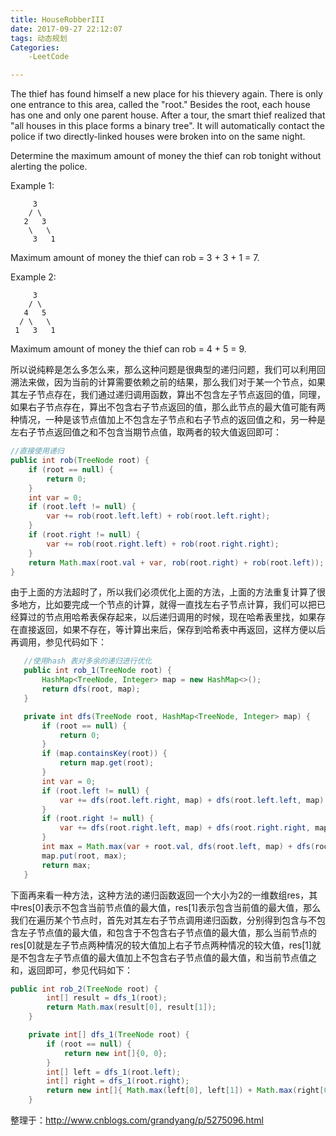```yaml
---
title: HouseRobberIII
date: 2017-09-27 22:12:07
tags: 动态规划
Categories:
	-LeetCode

---
```


The thief has found himself a new place for his thievery again. There is only one entrance to this area, called the "root." Besides the root, each house has one and only one parent house. After a tour, the smart thief realized that "all houses in this place forms a binary tree". It will automatically contact the police if two directly-linked houses were broken into on the same night.

Determine the maximum amount of money the thief can rob tonight without alerting the police.

Example 1:

```
     3
    / \
   2   3
    \   \ 
     3   1

```

Maximum amount of money the thief can rob = 3 + 3 + 1 = 7.

 

Example 2:

```
     3
    / \
   4   5
  / \   \ 
 1   3   1

```

Maximum amount of money the thief can rob = 4 + 5 = 9.



所以说纯粹是怎么多怎么来，那么这种问题是很典型的递归问题，我们可以利用回溯法来做，因为当前的计算需要依赖之前的结果，那么我们对于某一个节点，如果其左子节点存在，我们通过递归调用函数，算出不包含左子节点返回的值，同理，如果右子节点存在，算出不包含右子节点返回的值，那么此节点的最大值可能有两种情况，一种是该节点值加上不包含左子节点和右子节点的返回值之和，另一种是左右子节点返回值之和不包含当期节点值，取两者的较大值返回即可：

```java
//直接使用递归
public int rob(TreeNode root) {
    if (root == null) {
        return 0;
    }
    int var = 0;
    if (root.left != null) {
        var += rob(root.left.left) + rob(root.left.right);
    }
    if (root.right != null) {
        var += rob(root.right.left) + rob(root.right.right);
    }
    return Math.max(root.val + var, rob(root.right) + rob(root.left));
}
```

 

由于上面的方法超时了，所以我们必须优化上面的方法，上面的方法重复计算了很多地方，比如要完成一个节点的计算，就得一直找左右子节点计算，我们可以把已经算过的节点用哈希表保存起来，以后递归调用的时候，现在哈希表里找，如果存在直接返回，如果不存在，等计算出来后，保存到哈希表中再返回，这样方便以后再调用，参见代码如下：

 ```java
    //使用hash 表对多余的递归进行优化
    public int rob_1(TreeNode root) {
        HashMap<TreeNode, Integer> map = new HashMap<>();
        return dfs(root, map);
    }

    private int dfs(TreeNode root, HashMap<TreeNode, Integer> map) {
        if (root == null) {
            return 0;
        }
        if (map.containsKey(root)) {
            return map.get(root);
        }
        int var = 0;
        if (root.left != null) {
            var += dfs(root.left.right, map) + dfs(root.left.left, map);
        }
        if (root.right != null) {
            var += dfs(root.right.left, map) + dfs(root.right.right, map);
        }
        int max = Math.max(var + root.val, dfs(root.left, map) + dfs(root.right, map));
        map.put(root, max);
        return max;
    }
 ```





下面再来看一种方法，这种方法的递归函数返回一个大小为2的一维数组res，其中res[0]表示不包含当前节点值的最大值，res[1]表示包含当前值的最大值，那么我们在遍历某个节点时，首先对其左右子节点调用递归函数，分别得到包含与不包含左子节点值的最大值，和包含于不包含右子节点值的最大值，那么当前节点的res[0]就是左子节点两种情况的较大值加上右子节点两种情况的较大值，res[1]就是不包含左子节点值的最大值加上不包含右子节点值的最大值，和当前节点值之和，返回即可，参见代码如下：

```Java
public int rob_2(TreeNode root) {
        int[] result = dfs_1(root);
        return Math.max(result[0], result[1]);
    }

    private int[] dfs_1(TreeNode root) {
        if (root == null) {
            return new int[]{0, 0};
        }
        int[] left = dfs_1(root.left);
        int[] right = dfs_1(root.right);
        return new int[]{ Math.max(left[0], left[1]) + Math.max(right[0], right[1]),root.val + left[0] + right[0]};
    }
```







整理于：http://www.cnblogs.com/grandyang/p/5275096.html
